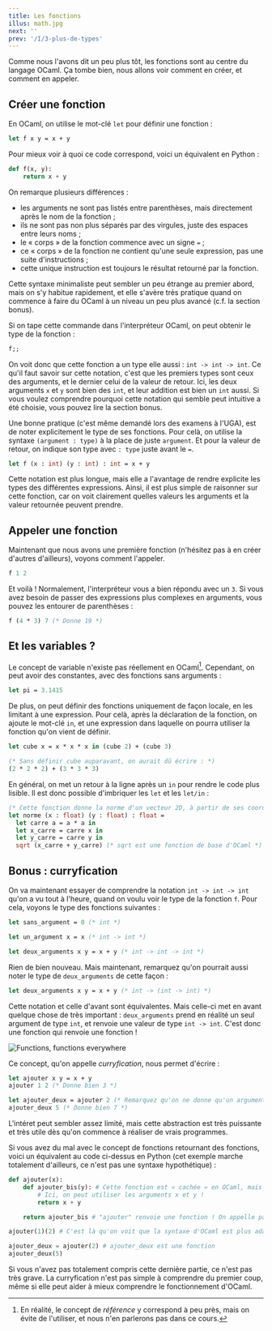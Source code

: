 ```yaml
---
title: Les fonctions
illus: math.jpg
next: ''
prev: '/I/3-plus-de-types'
---
```


Comme nous l'avons dit un peu plus tôt, les fonctions sont au centre du langage OCaml.
Ça tombe bien, nous allons voir comment en créer, et comment en appeler.

## Créer une fonction

En OCaml, on utilise le mot-clé `let` pour définir une fonction :

```ocaml
let f x y = x + y
```

Pour mieux voir à quoi ce code correspond, voici un équivalent en Python :

```python
def f(x, y):
    return x + y
```

On remarque plusieurs différences :

- les arguments ne sont pas listés entre parenthèses, mais directement après le nom de la fonction ;
- ils ne sont pas non plus séparés par des virgules, juste des espaces entre leurs noms ;
- le « corps » de la fonction commence avec un signe `=` ;
- ce « corps » de la fonction ne contient qu'une seule expression, pas une suite d'instructions ;
- cette unique instruction est toujours le résultat retourné par la fonction.

Cette syntaxe minimaliste peut sembler un peu étrange au premier abord, mais on s'y habitue rapidement,
et elle s'avère très pratique quand on commence à faire du OCaml à un niveau un peu plus avancé (c.f. la section bonus).

Si on tape cette commande dans l'interpréteur OCaml, on peut obtenir le type de la fonction :

```ocaml
f;;
```

On voit donc que cette fonction a un type elle aussi : `int -> int -> int`.
Ce qu'il faut savoir sur cette notation, c'est que les premiers types sont ceux des arguments,
et le dernier celui de la valeur de retour. Ici, les deux arguments `x` et `y` sont bien des `int`, et leur
addition est bien un `int` aussi. Si vous voulez comprendre pourquoi cette notation qui semble peut intuitive
a été choisie, vous pouvez lire la section bonus.

Une bonne pratique (c'est même demandé lors des examens à l'UGA), est de noter explicitement le type de ses fonctions.
Pour celà, on utilise la syntaxe `(argument : type)` à la place de juste `argument`. Et pour la valeur de retour,
on indique son type avec `: type` juste avant le `=`.

```ocaml
let f (x : int) (y : int) : int = x + y
```

Cette notation est plus longue, mais elle a l'avantage de rendre explicite les types des différentes expressions.
Ainsi, il est plus simple de raisonner sur cette fonction, car on voit clairement quelles valeurs les arguments
et la valeur retournée peuvent prendre.

## Appeler une fonction

Maintenant que nous avons une première fonction (n'hésitez pas à en créer d'autres d'ailleurs), voyons comment l'appeler.

```ocaml
f 1 2
```

Et voilà ! Normalement, l'interpréteur vous a bien répondu avec un `3`. Si vous avez besoin de passer des expressions
plus complexes en arguments, vous pouvez les entourer de parenthèses :

```ocaml
f (4 * 3) 7 (* Donne 19 *)
```

## Et les variables ?

Le concept de variable n'existe pas réellement en OCaml[^refs]. Cependant, on peut avoir des constantes, avec des fonctions sans
arguments :

```ocaml
let pi = 3.1415
```

De plus, on peut définir des fonctions uniquement de façon locale, en les limitant à une expression. Pour celà, après la déclaration
de la fonction, on ajoute le mot-clé `in`, et une expression dans laquelle on pourra utiliser la fonction qu'on vient de définir.

```ocaml
let cube x = x * x * x in (cube 2) + (cube 3)

(* Sans définir cube auparavant, on aurait dû écrire : *)
(2 * 2 * 2) + (3 * 3 * 3)
```

En général, on met un retour à la ligne après un `in` pour rendre le code plus lisible.
Il est donc possible d'imbriquer les `let` et les `let/in` :

```ocaml
(* Cette fonction donne la norme d'un vecteur 2D, à partir de ses coordonées *)
let norme (x : float) (y : float) : float =
  let carre a = a * a in
  let x_carre = carre x in
  let y_carre = carre y in
  sqrt (x_carre + y_carre) (* sqrt est une fonction de base d'OCaml *)
```

## Bonus : curryfication

On va maintenant essayer de comprendre la notation `int -> int -> int` qu'on a vu tout à l'heure, quand on
voulu voir le type de la fonction `f`. Pour cela, voyons le type des fonctions suivantes :

```ocaml
let sans_argument = 0 (* int *)

let un_argument x = x (* int -> int *)

let deux_arguments x y = x + y (* int -> int -> int *)
```

Rien de bien nouveau. Mais maintenant, remarquez qu'on pourrait aussi noter le type de `deux_arguments` de cette façon :

```ocaml
let deux_arguments x y = x + y (* int -> (int -> int) *)
```

Cette notation et celle d'avant sont équivalentes. Mais celle-ci met en avant quelque chose de très important :
`deux_arguments` prend en réalité un seul argument de type `int`, et renvoie une valeur de type `int -> int`.
C'est donc une fonction qui renvoie une fonction !

![Functions, functions everywhere](/images/functions-everywhere.jpg)

Ce concept, qu'on appelle *curryfication*, nous permet d'écrire :

```ocaml
let ajouter x y = x + y
ajouter 1 2 (* Donne bien 3 *)

let ajouter_deux = ajouter 2 (* Remarquez qu'on ne donne qu'un argument à "ajouter" *)
ajouter_deux 5 (* Donne bien 7 *)
```

L'intéret peut sembler assez limité, mais cette abstraction est très puissante et très utile dès qu'on commence à réaliser de vrais programmes.

Si vous avez du mal avec le concept de fonctions retournant des fonctions, voici un équivalent au code
ci-dessus en Python (cet exemple marche totalement d'ailleurs, ce n'est pas une syntaxe hypothétique) :

```python
def ajouter(x):
    def ajouter_bis(y): # Cette fonction est « cachée » en OCaml, mais bien présente
        # Ici, on peut utiliser les arguments x et y !
        return x + y

    return ajouter_bis # "ajouter" renvoie une fonction ! On appelle pas "ajouter_bis", il n'y a pas de parenthèses

ajouter(1)(2) # C'est là qu'on voit que la syntaxe d'OCaml est plus adaptée, en Python c'est… étrange

ajouter_deux = ajouter(2) # ajouter_deux est une fonction
ajouter_deux(5)
```

Si vous n'avez pas totalement compris cette dernière partie, ce n'est pas très grave. La curryfication n'est pas simple à
comprendre du premier coup, même si elle peut aider à mieux comprendre le fonctionnement d'OCaml.

[^refs]: En réalité, le concept de *référence* y correspond à peu près, mais on évite de l'utiliser, et nous n'en parlerons pas dans ce cours.
